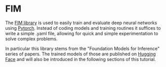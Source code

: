 # FIM

The [FIM library](https://github.com/FIM4Science/FIM) is used to easily train and evaluate deep neural networks using [Pytorch](https://pytorch.org/).
Instead of coding models and training routines it suffices to write a simple .yaml file, allowing for quick
and simple experimentation to solve complex problems.

In particular this library stems from the "Foundation Models for Inference" series of papers. The trained models of those are published on
[Hugging Face](https://huggingface.co/FIM4Science) and will also be introduced in the following sections of this tutorial.
